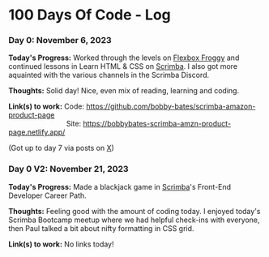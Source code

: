 # 100 Days Of Code - Log

### Day 0: November 6, 2023

**Today's Progress:** Worked through the levels on [Flexbox Froggy](https://flexboxfroggy.com/) and continued lessons in Learn HTML & CSS on [Scrimba](https://scrimba.com). I also got more aquainted with the various channels in the Scrimba Discord.

**Thoughts:** Solid day! Nice, even mix of reading, learning and coding.

**Link(s) to work:** Code: https://github.com/bobby-bates/scrimba-amazon-product-page \
&nbsp;&nbsp;&nbsp;&nbsp;&nbsp;&nbsp;&nbsp;&nbsp;&nbsp;&nbsp;&nbsp;&nbsp;&nbsp;&nbsp;&nbsp;&nbsp;&nbsp;&nbsp;&nbsp;&nbsp;&nbsp;&nbsp;&nbsp;&nbsp;&nbsp;&nbsp;&nbsp;&nbsp; Site: https://bobbybates-scrimba-amzn-product-page.netlify.app/

(Got up to day 7 via posts on [X](https://x.com/bobbybatesdev))

### Day 0 V2: November 21, 2023

**Today's Progress:** Made a blackjack game in [Scrimba](https://scrimba.com)'s Front-End Developer Career Path.

**Thoughts:** Feeling good with the amount of coding today. I enjoyed today's Scrimba Bootcamp meetup where we had helpful check-ins with everyone, then Paul talked a bit about nifty formatting in CSS grid.

**Link(s) to work:** No links today!
